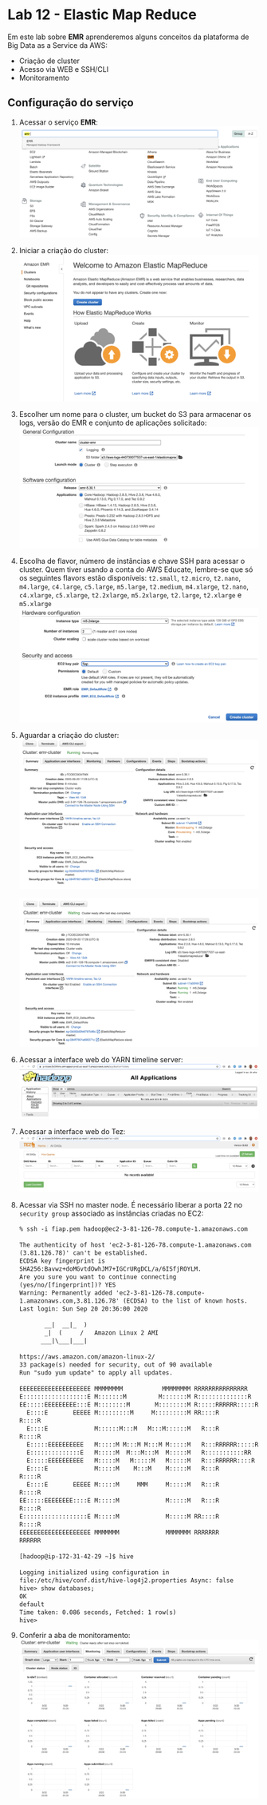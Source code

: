 # Lab 12 - Elastic Map Reduce

Em este lab sobre **EMR** aprenderemos alguns conceitos da plataforma de Big Data as a Service da AWS:
 - Criação de cluster
 - Acesso via WEB e SSH/CLI
 - Monitoramento

 ## Configuração do serviço
 
1. Acessar o serviço **EMR**:
   ![](img/emr0.png)
   
2. Iniciar a criação do cluster:
   ![](img/emr1.png)
   
3. Escolher um nome para o cluster, um bucket do S3 para armacenar os logs, versão do EMR e conjunto de aplicações solicitado:
   ![](img/emr2.png)

4. Escolha de flavor, número de instâncias e chave SSH para acessar o cluster. Quem tiver usando a conta do AWS Educate, lembre-se que só os seguintes flavors estão disponíveis: `t2.small`, `t2.micro`, `t2.nano`, `m4.large`, `c4.large`, `c5.large`, `m5.large`, `t2.medium`, `m4.xlarge`, `t2.nano`, `c4.xlarge`, `c5.xlarge`, `t2.2xlarge`, `m5.2xlarge`, `t2.large`, `t2.xlarge` e `m5.xlarge`
   ![](img/emr3.png)

5. Aguardar a criação do cluster:
   ![](img/emr4.png)

   ![](img/emr5.png)
   
6. Acessar a interface web do YARN timeline server:
   ![](img/emr6.png)

7. Acessar a interface web do Tez:
   ![](img/emr7.png)
   
8. Acessar via SSH no master node. É necessário liberar a porta 22 no `security group` associado as instâncias criadas no EC2:
    ```
    % ssh -i fiap.pem hadoop@ec2-3-81-126-78.compute-1.amazonaws.com

    The authenticity of host 'ec2-3-81-126-78.compute-1.amazonaws.com (3.81.126.78)' can't be established.
    ECDSA key fingerprint is SHA256:Bavwz+doMGvtdOwhJM7+IGCrURgDCL/a/6ISfjROYLM.
    Are you sure you want to continue connecting (yes/no/[fingerprint])? YES
    Warning: Permanently added 'ec2-3-81-126-78.compute-1.amazonaws.com,3.81.126.78' (ECDSA) to the list of known hosts.
    Last login: Sun Sep 20 20:36:00 2020

           __|  __|_  )
           _|  (     /   Amazon Linux 2 AMI
          ___|\___|___|

    https://aws.amazon.com/amazon-linux-2/
    33 package(s) needed for security, out of 90 available
    Run "sudo yum update" to apply all updates.

    EEEEEEEEEEEEEEEEEEEE MMMMMMMM           MMMMMMMM RRRRRRRRRRRRRRR    
    E::::::::::::::::::E M:::::::M         M:::::::M R::::::::::::::R   
    EE:::::EEEEEEEEE:::E M::::::::M       M::::::::M R:::::RRRRRR:::::R 
      E::::E       EEEEE M:::::::::M     M:::::::::M RR::::R      R::::R
      E::::E             M::::::M:::M   M:::M::::::M   R:::R      R::::R
      E:::::EEEEEEEEEE   M:::::M M:::M M:::M M:::::M   R:::RRRRRR:::::R 
      E::::::::::::::E   M:::::M  M:::M:::M  M:::::M   R:::::::::::RR   
      E:::::EEEEEEEEEE   M:::::M   M:::::M   M:::::M   R:::RRRRRR::::R  
      E::::E             M:::::M    M:::M    M:::::M   R:::R      R::::R
      E::::E       EEEEE M:::::M     MMM     M:::::M   R:::R      R::::R
    EE:::::EEEEEEEE::::E M:::::M             M:::::M   R:::R      R::::R
    E::::::::::::::::::E M:::::M             M:::::M RR::::R      R::::R
    EEEEEEEEEEEEEEEEEEEE MMMMMMM             MMMMMMM RRRRRRR      RRRRRR

    [hadoop@ip-172-31-42-29 ~]$ hive

    Logging initialized using configuration in file:/etc/hive/conf.dist/hive-log4j2.properties Async: false
    hive> show databases;
    OK
    default
    Time taken: 0.086 seconds, Fetched: 1 row(s)
    hive> 

    ```
    
 9. Conferir a aba de monitoramento:
   ![](img/emr8.png)
